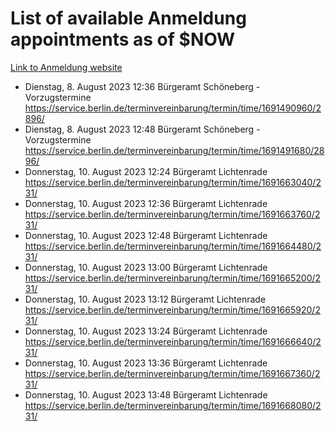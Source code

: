 # List of available Anmeldung appointments as of $NOW
[Link to Anmeldung website](https://service.berlin.de/terminvereinbarung/termin/tag.php?termin=1&anliegen[]=120686&dienstleisterlist=122210,122217,327316,122219,327312,122227,327314,122231,327346,122243,327348,122254,122252,329742,122260,329745,122262,329748,122271,327278,122273,327274,122277,327276,330436,122280,327294,122282,327290,122284,327292,122291,327270,122285,327266,122286,327264,122296,327268,150230,329760,122297,327286,122294,327284,122312,329763,122314,329775,122304,327330,122311,327334,122309,327332,317869,122281,327352,122279,329772,122283,122276,327324,122274,327326,122267,329766,122246,327318,122251,327320,122257,327322,122208,327298,122226,327300&herkunft=http%3A%2F%2Fservice.berlin.de%2Fdienstleistung%2F120686%2F)
- Dienstag, 8. August 2023 12:36 Bürgeramt Schöneberg - Vorzugstermine https://service.berlin.de/terminvereinbarung/termin/time/1691490960/2896/
- Dienstag, 8. August 2023 12:48 Bürgeramt Schöneberg - Vorzugstermine https://service.berlin.de/terminvereinbarung/termin/time/1691491680/2896/
- Donnerstag, 10. August 2023 12:24 Bürgeramt Lichtenrade https://service.berlin.de/terminvereinbarung/termin/time/1691663040/231/
- Donnerstag, 10. August 2023 12:36 Bürgeramt Lichtenrade https://service.berlin.de/terminvereinbarung/termin/time/1691663760/231/
- Donnerstag, 10. August 2023 12:48 Bürgeramt Lichtenrade https://service.berlin.de/terminvereinbarung/termin/time/1691664480/231/
- Donnerstag, 10. August 2023 13:00 Bürgeramt Lichtenrade https://service.berlin.de/terminvereinbarung/termin/time/1691665200/231/
- Donnerstag, 10. August 2023 13:12 Bürgeramt Lichtenrade https://service.berlin.de/terminvereinbarung/termin/time/1691665920/231/
- Donnerstag, 10. August 2023 13:24 Bürgeramt Lichtenrade https://service.berlin.de/terminvereinbarung/termin/time/1691666640/231/
- Donnerstag, 10. August 2023 13:36 Bürgeramt Lichtenrade https://service.berlin.de/terminvereinbarung/termin/time/1691667360/231/
- Donnerstag, 10. August 2023 13:48 Bürgeramt Lichtenrade https://service.berlin.de/terminvereinbarung/termin/time/1691668080/231/
